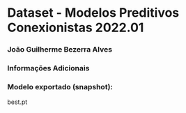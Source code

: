 # Dataset - Modelos Preditivos Conexionistas 2022.01

### João Guilherme Bezerra Alves

### Informações Adicionais

### Modelo exportado (snapshot):
best.pt
